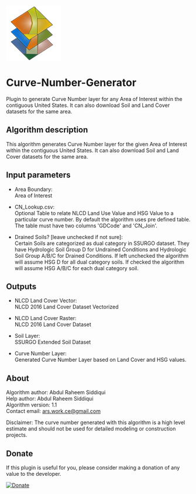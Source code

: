 ![curve number generator icon](logo.png)

# Curve-Number-Generator
Plugin to generate Curve Number layer for any Area of Interest within the contiguous United States. It can also download Soil and Land Cover datasets for the same area.

## Algorithm description
This algorithm generates Curve Number layer for the given Area of Interest within the contiguous United States. It can also download Soil and Land Cover datasets for the same area.

## Input parameters

- Area Boundary:  
    Area of Interest

- CN_Lookup.csv:  
    Optional Table to relate NLCD Land Use Value and HSG Value to a particular curve number. By default the algorithm uses pre defined table. The table must have two columns 'GDCode' and 'CN_Join'.

- Drained Soils? [leave unchecked if not sure]:  
    Certain Soils are categorized as dual category in SSURGO dataset. They have Hydrologic Soil Group D for Undrained Conditions and Hydrologic Soil Group A/B/C for Drained Conditions. If left unchecked the algorithm will assume HSG D for all dual category soils.  If checked the algorithm will assume HSG A/B/C for each dual category soil.

## Outputs

- NLCD Land Cover Vector:  
    NLCD 2016 Land Cover Dataset Vectorized

- NLCD Land Cover Raster:  
    NLCD 2016 Land Cover Dataset

- Soil Layer:  
    SSURGO Extended Soil Dataset 

- Curve Number Layer:  
    Generated Curve Number Layer based on Land Cover and HSG values.

## About

Algorithm author: Abdul Raheem Siddiqui  
Help author: Abdul Raheem Siddiqui  
Algorithm version: 1.1  
Contact email: ars.work.ce@gmail.com

Disclaimer: The curve number generated with this algorithm is a high level estimate and should not be used for detailed modeling or construction projects.

## Donate
  
 <p>If this plugin is useful for you, please consider making a donation of any value to the developer.</p>
 
 <a href="https://www.paypal.com/donate?business=T25JMRWJAL5SQ&item_name=For+Curve+Number+Generator+Plugin&currency_code=USD" target="_blank">
 <img border="0" alt="Donate" src="https://www.paypalobjects.com/en_US/i/btn/btn_donateCC_LG.gif">
 </a>